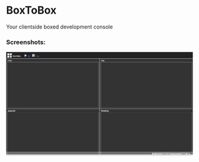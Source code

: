 # BoxToBox
Your clientside boxed development console

### Screenshots:

![BoxToBox in action #1](/res/screenshot1.jpg)<br>
